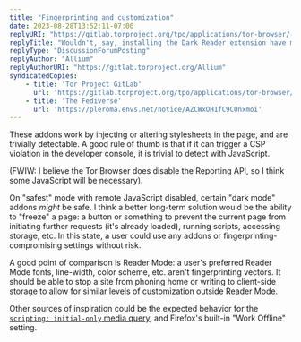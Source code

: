 ```yaml
---
title: "Fingerprinting and customization"
date: 2023-08-28T13:52:11-07:00
replyURI: "https://gitlab.torproject.org/tpo/applications/tor-browser/-/issues/40337#note_2936949"
replyTitle: "Wouldn't, say, installing the Dark Reader extension have much less of a privacy impact than disabling RFP altogether?"
replyType: "DiscussionForumPosting"
replyAuthor: "Allium"
replyAuthorURI: "https://gitlab.torproject.org/Allium"
syndicatedCopies:
    - title: 'Tor Project GitLab'
      url: 'https://gitlab.torproject.org/tpo/applications/tor-browser/-/issues/40337#note_2937536'
    - title: 'The Fediverse'
      url: 'https://pleroma.envs.net/notice/AZCWxOH1fC9CUnxmoi'
---
```


These addons work by injecting or altering stylesheets in the page, and are trivially detectable. A good rule of thumb is that if it can trigger a CSP violation in the developer console, it is trivial to detect with JavaScript.

(FWIW: I believe the Tor Browser does disable the Reporting API, so I think some JavaScript will be necessary).

On "safest" mode with remote JavaScript disabled, certain "dark mode" addons *might* be safe. I think a better long-term solution would be the ability to "freeze" a page: a button or something to prevent the current page from initiating further requests (it's already loaded), running scripts, accessing storage, etc. In this state, a user could use any addons or fingerprinting-compromising settings without risk.

A good point of comparison is Reader Mode: a user's preferred Reader Mode fonts, line-width, color scheme, etc. aren't fingerprinting vectors. It should be able to stop a site from phoning home or writing to client-side storage to allow for similar levels of customization outside Reader Mode.

Other sources of inspiration could be the expected behavior for the [`scripting: initial-only` media query](https://drafts.csswg.org/mediaqueries-5/#scripting), and Firefox's built-in "Work Offline" setting.
